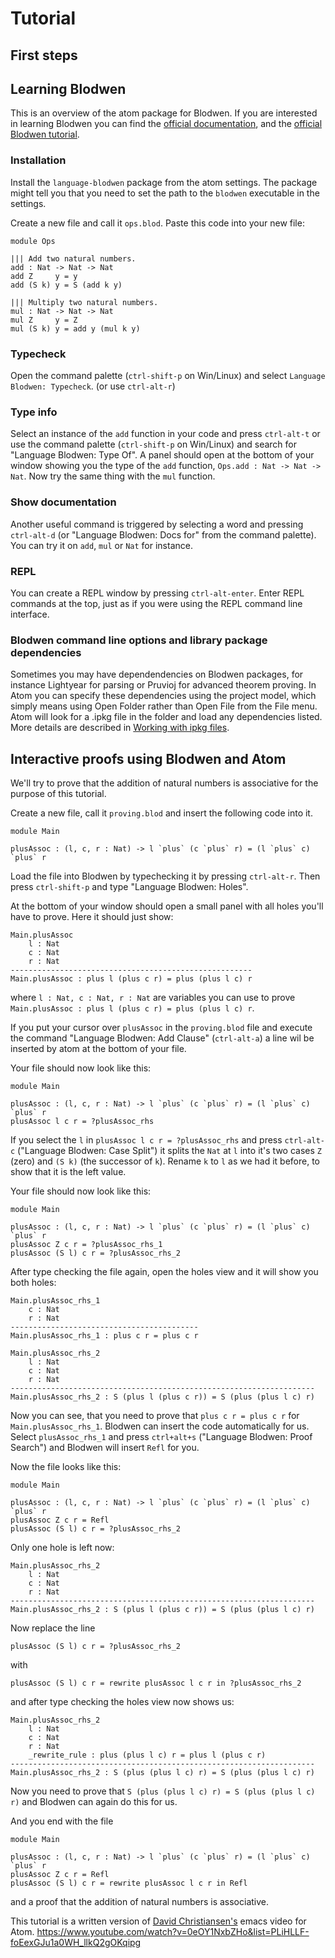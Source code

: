 # Tutorial

## First steps

## Learning Blodwen

This is an overview of the atom package for Blodwen. If you are interested in learning Blodwen you can find the [official documentation](http://docs.blodwen-lang.org/en/latest/), and the [official Blodwen tutorial](http://docs.blodwen-lang.org/en/latest/tutorial/).

### Installation

Install the `language-blodwen` package from the atom settings.
The package might tell you that you need to set the path to the `blodwen` executable
in the settings.

Create a new file and call it `ops.blod`.
Paste this code into your new file:

```blodwen
module Ops

||| Add two natural numbers.
add : Nat -> Nat -> Nat
add Z     y = y
add (S k) y = S (add k y)

||| Multiply two natural numbers.
mul : Nat -> Nat -> Nat
mul Z     y = Z
mul (S k) y = add y (mul k y)
```

### Typecheck

Open the command palette (`ctrl-shift-p` on Win/Linux) and select `Language Blodwen: Typecheck`. (or use `ctrl-alt-r`)

### Type info

Select an instance of the `add` function in your code and press `ctrl-alt-t` or use the command palette (`ctrl-shift-p` on Win/Linux) and search for "Language Blodwen: Type Of". A panel should open at the bottom of your window showing you the type of the `add` function, `Ops.add : Nat -> Nat -> Nat`.
Now try the same thing with the `mul` function.

### Show documentation

Another useful command is triggered by selecting a word and pressing `ctrl-alt-d` (or "Language Blodwen: Docs for" from the command palette). You can try it on `add`, `mul` or `Nat` for instance.

### REPL

You can create a REPL window by pressing `ctrl-alt-enter`. Enter REPL commands at the top, just as if you were using the REPL command line interface. 

### Blodwen command line options and library package dependencies 

Sometimes you may have dependendencies on Blodwen packages, for instance Lightyear for parsing or Pruvioj for advanced theorem proving. 
In Atom you can specify these dependencies using the project model, which simply means using Open Folder rather than Open File 
from the File menu. Atom will look for a .ipkg file in the folder and load any dependencies listed. More details are described in 
[Working with ipkg files](https://github.com/blodwen-hackers/atom-language-blodwen/blob/master/documentation/ipkg.md). 

## Interactive proofs using Blodwen and Atom

We'll try to prove that the addition of natural numbers is associative for the
purpose of this tutorial.

Create a new file, call it `proving.blod` and insert the following code into it.

```blodwen
module Main

plusAssoc : (l, c, r : Nat) -> l `plus` (c `plus` r) = (l `plus` c) `plus` r
```

Load the file into Blodwen by typechecking it by pressing `ctrl-alt-r`. Then press `ctrl-shift-p` and type "Language Blodwen: Holes".

At the bottom of your window should open a small panel with all holes you'll have to prove.
Here it should just show:
```
Main.plusAssoc
    l : Nat
    c : Nat
    r : Nat
------------------------------------------------------
Main.plusAssoc : plus l (plus c r) = plus (plus l c) r
```
where `l : Nat, c : Nat, r : Nat` are variables you can use to prove
`Main.plusAssoc : plus l (plus c r) = plus (plus l c) r`.

If you put your cursor over `plusAssoc` in the `proving.blod` file and execute the command "Language Blodwen: Add Clause" (`ctrl-alt-a`) a line wil be inserted by atom at the bottom of your file.

Your file should now look like this:
```blodwen
module Main

plusAssoc : (l, c, r : Nat) -> l `plus` (c `plus` r) = (l `plus` c) `plus` r
plusAssoc l c r = ?plusAssoc_rhs
```

If you select the `l` in `plusAssoc l c r = ?plusAssoc_rhs` and press `ctrl-alt-c` ("Language Blodwen: Case Split") it splits the `Nat` at `l`
into it's two cases `Z` (zero) and `(S k)` (the successor of `k`).
Rename `k` to `l` as we had it before, to show that it is the left value.

Your file should now look like this:
```blodwen
module Main

plusAssoc : (l, c, r : Nat) -> l `plus` (c `plus` r) = (l `plus` c) `plus` r
plusAssoc Z c r = ?plusAssoc_rhs_1
plusAssoc (S l) c r = ?plusAssoc_rhs_2
```

After type checking the file again, open the holes view and it will show you both holes:

```
Main.plusAssoc_rhs_1
    c : Nat
    r : Nat
------------------------------------------
Main.plusAssoc_rhs_1 : plus c r = plus c r

Main.plusAssoc_rhs_2
    l : Nat
    c : Nat
    r : Nat
--------------------------------------------------------------------
Main.plusAssoc_rhs_2 : S (plus l (plus c r)) = S (plus (plus l c) r)
```

Now you can see, that you need to prove that `plus c r = plus c r` for `Main.plusAssoc_rhs_1`. Blodwen can insert the code automatically for us. Select `plusAssoc_rhs_1` and press `ctrl+alt+s` ("Language Blodwen: Proof Search") and Blodwen will insert `Refl` for you.

Now the file looks like this:
```blodwen
module Main

plusAssoc : (l, c, r : Nat) -> l `plus` (c `plus` r) = (l `plus` c) `plus` r
plusAssoc Z c r = Refl
plusAssoc (S l) c r = ?plusAssoc_rhs_2
```

Only one hole is left now:

```
Main.plusAssoc_rhs_2
    l : Nat
    c : Nat
    r : Nat
--------------------------------------------------------------------
Main.plusAssoc_rhs_2 : S (plus l (plus c r)) = S (plus (plus l c) r)
```

Now replace the line

```blodwen
plusAssoc (S l) c r = ?plusAssoc_rhs_2
```

with

```blodwen
plusAssoc (S l) c r = rewrite plusAssoc l c r in ?plusAssoc_rhs_2
```

and after type checking the holes view now shows us:

```
Main.plusAssoc_rhs_2
    l : Nat
    c : Nat
    r : Nat
    _rewrite_rule : plus (plus l c) r = plus l (plus c r)
--------------------------------------------------------------------
Main.plusAssoc_rhs_2 : S (plus (plus l c) r) = S (plus (plus l c) r)
```

Now you need to prove that `S (plus (plus l c) r) = S (plus (plus l c) r)` and Blodwen can again do this for us.

And you end with the file

```blodwen
module Main

plusAssoc : (l, c, r : Nat) -> l `plus` (c `plus` r) = (l `plus` c) `plus` r
plusAssoc Z c r = Refl
plusAssoc (S l) c r = rewrite plusAssoc l c r in Refl
```

and a proof that the addition of natural numbers is associative.

This tutorial is a written version of [David Christiansen's](https://twitter.com/d_christiansen) emacs video for Atom.
https://www.youtube.com/watch?v=0eOY1NxbZHo&list=PLiHLLF-foEexGJu1a0WH_llkQ2gOKqipg

